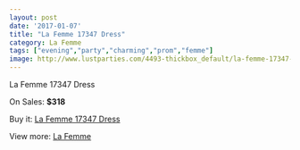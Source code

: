 ```yaml
---
layout: post
date: '2017-01-07'
title: "La Femme 17347 Dress"
category: La Femme
tags: ["evening","party","charming","prom","femme"]
image: http://www.lustparties.com/4493-thickbox_default/la-femme-17347-dress.jpg
---
```

La Femme 17347 Dress

On Sales: **$318**
<a href="https://www.lustparties.com/en/la-femme/1509-la-femme-17347-dress.html"><amp-img layout="responsive" width="600" height="600" src="//www.lustparties.com/4493-thickbox_default/la-femme-17347-dress.jpg" alt="La Femme 17347 Dress 0" /></a>
<a href="https://www.lustparties.com/en/la-femme/1509-la-femme-17347-dress.html"><amp-img layout="responsive" width="600" height="600" src="//www.lustparties.com/4494-thickbox_default/la-femme-17347-dress.jpg" alt="La Femme 17347 Dress 1" /></a>
<a href="https://www.lustparties.com/en/la-femme/1509-la-femme-17347-dress.html"><amp-img layout="responsive" width="600" height="600" src="//www.lustparties.com/4495-thickbox_default/la-femme-17347-dress.jpg" alt="La Femme 17347 Dress 2" /></a>

Buy it: [La Femme 17347 Dress](https://www.lustparties.com/en/la-femme/1509-la-femme-17347-dress.html "La Femme 17347 Dress")

View more: [La Femme](https://www.lustparties.com/en/4-la-femme "La Femme")